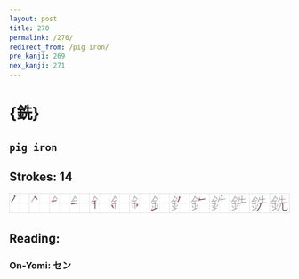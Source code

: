 ```yaml
---
layout: post
title: 270
permalink: /270/
redirect_from: /pig iron/
pre_kanji: 269
nex_kanji: 271
---
```


# {銑}

## `pig iron`

## Strokes: 14

<div class="stroke"><img src="../images/E98A91.png" /></div>

## Reading:

### On-Yomi: セン
